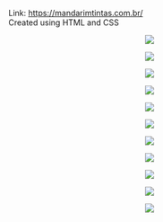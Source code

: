 Link: https://mandarimtintas.com.br/
<br>
Created using HTML and CSS

  <p align ="center">
 <img src="images/readme/1.png">
 <p><p>
  <p align ="center">
 <img src="images/readme/2.png">
 <p>
  <p align ="center">
 <img src="images/readme/3.png">
 <p>
  <p align ="center">
 <img src="images/readme/4.png">
 <p>
  <p align ="center">
 <img src="images/readme/5.png">
 <p>
  <p align ="center">
 <img src="images/readme/6.png">
 <p>

  <p align ="center">
 <img src="images/readme/11.png">
 <p><p>
  <p align ="center">
 <img src="images/readme/12.png">
 <p>
  <p align ="center">
 <img src="images/readme/13.png">
 <p>
  <p align ="center">
 <img src="images/readme/14.png">
 <p>
  <p align ="center">
 <img src="images/readme/15.png">
 <p>

